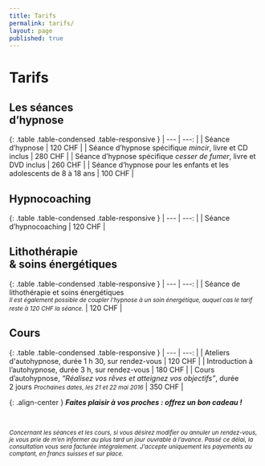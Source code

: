 ```yaml
---
title: Tarifs
permalink: tarifs/
layout: page
published: true
---
```


# Tarifs

## Les séances<br/>d’hypnose

{: .table .table-condensed .table-responsive }
| ---                                                                | ---:         |
| Séance d’hypnose                                                   | 120&nbsp;CHF |
| Séance d’hypnose spécifique *mincir*, livre et CD inclus           | 280&nbsp;CHF |
| Séance d’hypnose spécifique *cesser de fumer*, livre et DVD inclus | 260&nbsp;CHF |
| Séance d’hypnose pour les enfants et les adolescents de 8 à 18 ans | 100&nbsp;CHF |

## Hypnocoaching

{: .table .table-condensed .table-responsive }
| ---                                                                | ---:         |
| Séance d’hypnocoaching                                             | 120&nbsp;CHF |

## Lithothérapie<br/>& soins énergétiques

{: .table .table-condensed .table-responsive }
| ---                                                                | ---:         |
| Séance de lithothérapie et soins énergétiques <br/><small class="brun"><em>Il est également possible de coupler l’hypnose à un soin énergétique, auquel cas le tarif reste à 120 CHF la séance.</em></small> | 120&nbsp;CHF |

## Cours

{: .table .table-condensed .table-responsive }
| ---                                                                                                                                                                | ---:         |
| Ateliers d'autohypnose, durée 1 h 30, sur rendez-vous                                                                                                              | 120&nbsp;CHF  |
| Introduction à l’autohypnose, durée 3 h, sur rendez-vous                                                                                                           | 180&nbsp;CHF |
| Cours d’autohypnose, *“Réalisez vos rêves et atteignez vos objectifs”*, durée 2 jours <small class="brun"><em>Prochaines dates, les 21 et 22 mai 2016</em></small> | 350&nbsp;CHF |

{: .align-center }
***<i class="fa fa-gift"></i> Faites plaisir à vos proches : offrez un bon cadeau !***

&nbsp;

<small>*Concernant les séances et les cours, si vous désirez modifier ou annuler un rendez-vous, je vous prie de m’en informer au plus tard un jour ouvrable à l’avance. Passé ce délai, la consultation vous sera facturée intégralement. J’accepte uniquement les payements au comptant, en francs suisses et sur place.*</small>
